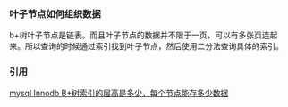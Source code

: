 ### 叶子节点如何组织数据

b+树叶子节点是链表。而且叶子节点的数据并不限于一页，可以有多张页连起来。所以查询的时候通过索引找到叶子节点，然后使用二分法查询具体的索引。

### 引用

[mysql Innodb B+树索引的层高是多少，每个节点能存多少数据](https://www.bloghome.com.cn/post/innodbde-b-shu-suo-yin-dao-di-neng-cun-duo-shao-shu-ju-cheng-xu-yuan-da-ben-ying.html)